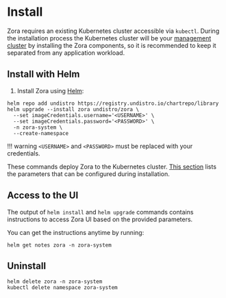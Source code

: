# Install

Zora requires an existing Kubernetes cluster accessible via `kubectl`.
During the installation process the Kubernetes cluster will be your [management cluster](/glossary#management-cluster)
by installing the Zora components, so it is recommended to keep it separated from any application workload.

## Install with Helm

1. Install Zora using [Helm](https://helm.sh/docs/):

```shell
helm repo add undistro https://registry.undistro.io/chartrepo/library
helm upgrade --install zora undistro/zora \
  --set imageCredentials.username='<USERNAME>' \
  --set imageCredentials.password='<PASSWORD>' \
  -n zora-system \
  --create-namespace
```

!!! warning
    `<USERNAME>` and `<PASSWORD>` must be replaced with your credentials.

These commands deploy Zora to the Kubernetes cluster.
[This section](helm-chart.md) lists the parameters
that can be configured during installation.

## Access to the UI

The output of `helm install` and `helm upgrade` commands
contains instructions to access Zora UI based on the provided parameters.

You can get the instructions anytime by running: 

```shell
helm get notes zora -n zora-system
```

## Uninstall

```shell
helm delete zora -n zora-system
kubectl delete namespace zora-system
```
